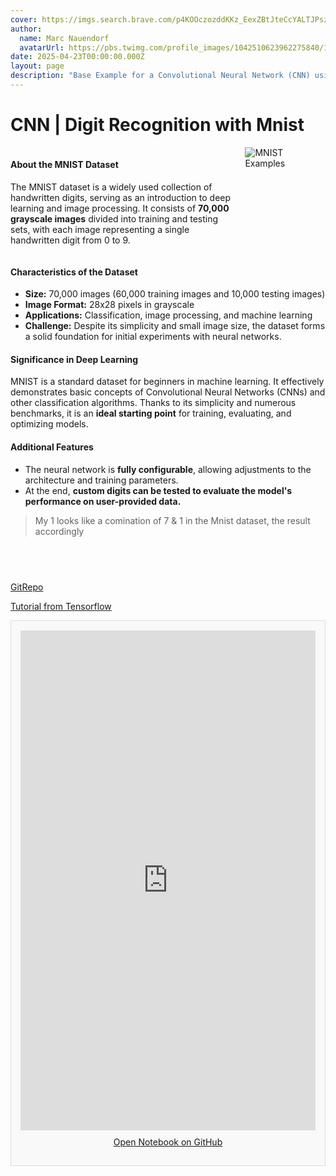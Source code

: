 ```yaml
---
cover: https://imgs.search.brave.com/p4KOOczozddKKz_EexZBtJteCcYALTJPszT1Ps81AnE/rs:fit:860:0:0:0/g:ce/aHR0cHM6Ly9pbWFn/ZXMudHBvaW50dGVj/aC5jb20vdHV0b3Jp/YWwvdGVuc29yZmxv/dy9pbWFnZXMvbW5p/c3QtZGF0YXNldC1p/bi1jbm4uanBn
author:
  name: Marc Nauendorf
  avatarUrl: https://pbs.twimg.com/profile_images/1042510623962275840/1Iw_Mvud_400x400.jpg
date: 2025-04-23T00:00:00.000Z
layout: page
description: "Base Example for a Convolutional Neural Network (CNN) using the MNIST dataset."
---
```


# CNN | Digit Recognition with Mnist

<div style="display: flex; align-items: flex-start;">
    <div style="flex: 1; padding-right: 10px;">
        <h4><strong>About the MNIST Dataset</strong></h4>
        <p>The MNIST dataset is a widely used collection of handwritten digits, serving as an introduction to deep learning and image processing. It consists of <strong>70,000 grayscale images</strong> divided into training and testing sets, with each image representing a single handwritten digit from 0 to 9.</p>
    </div>
    <div>
        <img src="https://upload.wikimedia.org/wikipedia/commons/2/27/MnistExamples.png" alt="MNIST Examples" style="max-width: 80%; height: auto;">
    </div>
</div>

#### Characteristics of the Dataset

- **Size:** 70,000 images (60,000 training images and 10,000 testing images)
- **Image Format:** 28x28 pixels in grayscale
- **Applications:** Classification, image processing, and machine learning
- **Challenge:** Despite its simplicity and small image size, the dataset forms a solid foundation for initial experiments with neural networks.

#### **Significance in Deep Learning**

MNIST is a standard dataset for beginners in machine learning. It effectively demonstrates basic concepts of Convolutional Neural Networks (CNNs) and other classification algorithms. Thanks to its simplicity and numerous benchmarks, it is an **ideal starting point** for training, evaluating, and optimizing models.

#### **Additional Features**
- The neural network is **fully configurable**, allowing adjustments to the architecture and training parameters.
- At the end, **custom digits can be tested to evaluate the model's performance on user-provided data.**
> My 1 looks like a comination of 7 & 1 in the Mnist dataset, the result accordingly

<div style="display: flex; align-items: center; margin-top: 30px;">
    <p></p>
</div>

[GitRepo](https://github.com/Nr44suessauer/DeepLearning_assignment2/blob/main/mnauendo_Simple%20MNIST%20Handwritten%20Digit%20Recognition.ipynb) 
<br>

[Tutorial from Tensorflow](https://www.tensorflow.org/datasets/keras_example)


<div style="border: 1px solid #ddd; padding: 15px; margin-top: 10px; background-color: #f9f9f9;">
    <iframe
        src="https://nbviewer.org/github/Nr44suessauer/nr44suessauer.github.io/blob/main/nuxt-app/assets/jupyter/mnauendo_Simple%20MNIST%20Handwritten%20Digit%20Recognition.ipynb"
        width="100%"
        height="800"
        style="border: none;"
        allowfullscreen>
    </iframe>
    <p style="text-align: center; margin-top: 10px;">
        <a href="https://github.com/Nr44suessauer/nr44suessauer.github.io/blob/main/nuxt-app/assets/jupyter/mnauendo_Simple%20MNIST%20Handwritten%20Digit%20Recognition.ipynb" target="_blank">
            Open Notebook on GitHub
        </a>
    </p>
</div>

<div style="display: flex; align-items: center; margin-top: 30px;">
    <p></p>
</div>